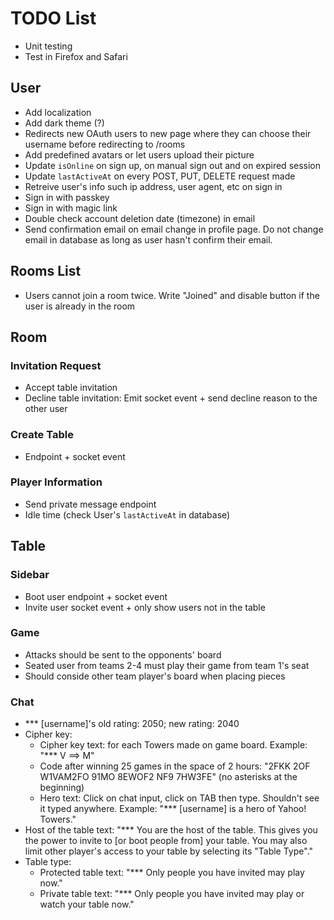 # TODO List

- Unit testing
- Test in Firefox and Safari

## User

- Add localization
- Add dark theme (?)
- Redirects new OAuth users to new page where they can choose their username before redirecting to /rooms
- Add predefined avatars or let users upload their picture
- Update `isOnline` on sign up, on manual sign out and on expired session
- Update `lastActiveAt` on every POST, PUT, DELETE request made
- Retreive user's info such ip address, user agent, etc on sign in
- Sign in with passkey
- Sign in with magic link
- Double check account deletion date (timezone) in email
- Send confirmation email on email change in profile page. Do not change email in database as long as user hasn't confirm their email.

## Rooms List

- Users cannot join a room twice. Write "Joined" and disable button if the user is already in the room

## Room

### Invitation Request

- Accept table invitation
- Decline table invitation: Emit socket event + send decline reason to the other user

### Create Table

- Endpoint + socket event

### Player Information

- Send private message endpoint
- Idle time (check User's `lastActiveAt` in database)

## Table

### Sidebar

- Boot user endpoint + socket event
- Invite user socket event + only show users not in the table

### Game

- Attacks should be sent to the opponents' board
- Seated user from teams 2-4 must play their game from team 1's seat
- Should conside other team player's board when placing pieces

### Chat

- \*\*\* [username]'s old rating: 2050; new rating: 2040
- Cipher key:
  - Cipher key text: for each Towers made on game board. Example: "\*\*\* V ==> M"
  - Code after winning 25 games in the space of 2 hours: "2FKK 2OF W1VAM2FO 91MO 8EWOF2 NF9 7HW3FE" (no asterisks at the beginning)
  - Hero text: Click on chat input, click on TAB then type. Shouldn't see it typed anywhere. Example: "\*\*\* [username] is a hero of Yahoo! Towers."
- Host of the table text: "\*\*\* You are the host of the table. This gives you the power to invite to [or boot people from] your table. You may also limit other player's access to your table by selecting its "Table Type"."
- Table type:
  - Protected table text: "\*\*\* Only people you have invited may play now."
  - Private table text: "\*\*\* Only people you have invited may play or watch your table now."
